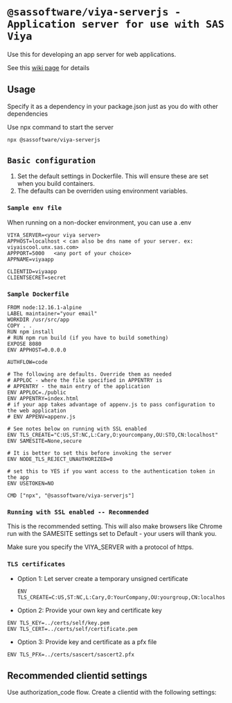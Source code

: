 # `@sassoftware/viya-serverjs - Application server for use with SAS Viya`

 Use this for developing an app server for web applications.

 See this [wiki page](https://github.com/sassoftware/restaf-server/wiki) for details

## Usage

Specify it as a dependency in your package.json just as you do with other dependencies

Use npx command to start the server

```sh
npx @sassoftware/viya-serverjs
```

## `Basic configuration`

1. Set the default settings in Dockerfile. This will ensure these are set when you build containers.
2. The defaults can be overriden using environment variables.

### `Sample env file`

When running on a non-docker environment, you can use a .env

```env
VIYA_SERVER=<your viya server>
APPHOST=localhost < can also be dns name of your server. ex: viyaiscool.unx.sas.com>
APPPORT=5000   <any port of your choice>
APPNAME=viyaapp

CLIENTID=viyaapp
CLIENTSECRET=secret
```

### `Sample Dockerfile`

```env
FROM node:12.16.1-alpine
LABEL maintainer="your email"
WORKDIR /usr/src/app
COPY . .
RUN npm install
# RUN npm run build (if you have to build something)
EXPOSE 8080
ENV APPHOST=0.0.0.0

AUTHFLOW=code

# The following are defaults. Override them as needed
# APPLOC - where the file specified in APPENTRY is
# APPENTRY - the main entry of the application
ENV APPLOC=./public
ENV APPENTRY=index.html
# if your app takes advantage of appenv.js to pass configuration to the web application 
# ENV APPENV=appenv.js 

# See notes below on running with SSL enabled
ENV TLS_CREATE="C:US,ST:NC,L:Cary,O:yourcompany,OU:STO,CN:localhost"
ENV SAMESITE=None,secure

# It is better to set this before invoking the server
ENV NODE_TLS_REJECT_UNAUTHORIZED=0

# set this to YES if you want access to the authentication token in the app
ENV USETOKEN=NO

CMD ["npx", "@sassoftware/viya-serverjs"]

```

### `Running with SSL enabled -- Recommended`

This is the recommended setting. This will also make browsers like Chrome run with the SAMESITE settings set to Default - your users will thank you.

Make sure you specify the VIYA_SERVER with a protocol of https.

### `TLS certificates`

- Option 1: Let server create a temporary unsigned certificate

    ```env
    ENV TLS_CREATE=C:US,ST:NC,L:Cary,O:YourCompany,OU:yourgroup,CN:localhost
    ```

- Option 2: Provide your own key and certificate key

```env
ENV TLS_KEY=../certs/self/key.pem
ENV TLS_CERT=../certs/self/certificate.pem
```

- Option 3:  Provide key and certificate as a pfx file

```env
ENV TLS_PFX=../certs/sascert/sascert2.pfx
```

## Recommended clientid settings

Use authorization_code flow. Create a clientid with the following settings:

